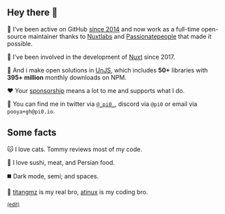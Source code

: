 ## Hey there 👋

🐙 I've been active on GitHub [since 2014](https://firstcommit.is/pi0) and now work as a full-time open-source maintainer thanks to [Nuxtlabs](https://nuxtlabs.com/) and [Passionatepeople](https://passionatepeople.io/) that made it possible.

💚 I've been involved in the development of [Nuxt](https://github.com/nuxt) since 2017.

💛 And i make open solutions in [UnJS](https://github.com/unjs), which includes **50+** libraries with **395+ million** monthly downloads on NPM.

❤️ Your [sponsorship](https://github.com/sponsors/pi0) means a lot to me and supports what I do.

💬 You can find me in twitter via [`@_pi0_`](https://twitter.com/_pi0_), discord via `@pi0` or email via `pooya+gh@pi0.io`.

## Some facts

🐱 I love cats. Tommy reviews most of my code.

🍣 I love sushi, meat, and Persian food.

◼️ Dark mode, semi; and spaces.

💪 [titangmz](https://github.com/titangmz) is my real bro, [atinux](https://github.com/Atinux) is my coding bro.

<sub>[(edit)](https://github.com/pi0/pi0/edit/main/README.md)</sub>
